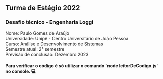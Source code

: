 ## Turma de Estágio 2022
### Desafio técnico - Engenharia Loggi<br>
Nome: Paulo Gomes de Araújo <br>
Universidade: Unipê - Centro Universitário de João Pessoa<br>
Curso: Análise e Desenvolvimento de Sistemas<br>
Semestre atual: 2° semestre<br>
Previsão de conclusão: Dezembro 2023

#### Para verificar o código é só utilizar o comando 'node leitorDeCodigo.js' no console.	:computer:


